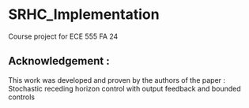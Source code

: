 # SRHC_Implementation
Course project for ECE 555 FA 24

## Acknowledgement :
This work was developed and proven by the authors of the paper : Stochastic receding horizon control with output
feedback and bounded controls
